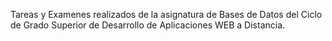 Tareas y Examenes realizados de la asignatura de Bases de Datos del Ciclo de Grado Superior de Desarrollo de Aplicaciones WEB a Distancia.

